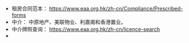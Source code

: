 
- 租房合同范本： https://www.eaa.org.hk/zh-cn/Compliance/Prescribed-forms
- 中介： 中原地产、美联物业、利嘉阁和香港置业。
- 中介牌照查询： https://www.eaa.org.hk/zh-cn/licence-search
- 
